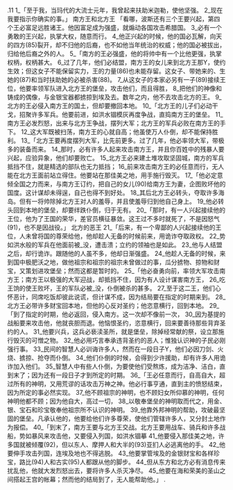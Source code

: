 .11 
1_「至于我，当玛代的大流士元年，我曾起来扶助米迦勒，使他坚强。 2_现在我要指示你确实的事。」 
南方王和北方王 
「看哪，波斯还有三个王要兴起，第四个王必富足远胜诸王。他因富足成为强盛，就煽动各国攻击希腊国。 3_必有一个勇敢的王兴起，执掌大权，随意而行。 4_他正兴起的时候，他的国必瓦解，向天的四方(85)裂开，却不归他的后裔，也不如他当年统治的权威；他的国必被拔出，归给他后裔之外的人。 
5_「南方的王必强盛，他的将帅中有一个比他更强，执掌权柄，权柄甚大。 6_过了几年，他们必结盟，南方王的女儿来到北方王那Y，使约生效；但这女子不能保留实力，王的力量(86)也未能存留。这女子、带她来的、生她的(87)和当时扶助她的必被杀害(88)。 7_从这女子的本家必另有一子(89)接续王位，他要率领军队进入北方王的堡垒，攻击他们，而且得胜， 8_把他们的神像和铸成的偶像，与金银宝器都掳掠到埃及去。数年之内，他不去攻击北方的王。 9_北方的王必侵入南方王的国土，但却要撤回本地。 
10_「北方王的儿子们必动干戈，招聚许多军兵。他要前进，如洪水锢模灰再度争战，直捣南方王的堡垒。 11_南方王必发烈怒，出来与北方王争战，摆列大军；北方王的军兵必败在南方王的手下。 12_这大军既被扫荡，南方王的心就自高；他虽使万人仆倒，却不能保持胜利。 
13_「北方王要再度摆列大军，比先前更多。过了几年，他必率领大军，带极多的装备而来。 14_那时，必有许多人起来攻击南方王，并且你百姓中的残暴人要兴起，应验异象，他们却要败亡。 15_北方王必来建土堆攻取坚固城，南方的军兵抵挡不住，就是精选的部队也无力抵挡； 16_前来攻击南方王的必任意而行，无人能在北方王面前站立得住。他要站在那佳美之地，用手施行毁灭。 
17_「他必定意倾全国之力而来，与南方王订约，把自己的女儿(90)给南方王为妻，企图败坏他的国度。这计谋却未得逞，自己也得不到好处。 18_其后北方王必转头，夺取许多海岛。但有一将帅除掉北方王对人的羞辱，并且使羞辱归到他自己身上。 19_他必转头回到本地的堡垒，却要绊跌仆倒，归于无有。 
20_「那时，有一人兴起接续他的王位，他为了王国的荣华，差官员横征暴敛。这王过不多时就死了，不是因怒气(91)，也不是因战役。」 
北方的恶王 
21_「后来，有一个卑鄙的人兴起接续他的王位，人未曾将国的尊荣给他，他却趁人无备的时候前来，用诡诈夺取政权。 22_势如洪水般的军兵在他面前被_没，遭击溃；立约的领袖也是如此。 23_他与人结盟之后，却行诡诈。跟随他的人虽不多，他却日渐强盛。 24_他趁人无备的时候，来到国中极肥沃之地，做他祖宗和祖宗的祖宗未曾做过的事，瓜分掳物、掠物和财宝，又策划进攻堡垒；然而这都是暂时的。 
25_「他必奋勇向前，率领大军攻击南方王；南方王以极强的大军迎战，却抵挡不住，因为有人设计谋害南方王， 26_吃王饷的使王败坏，王的军队必被_没，仆倒被杀的甚多。 27_至于这二王，他们心怀恶计，同席吃饭却彼此说谎，但计谋不成，因为结局要在指定的时期来到。 28_北方王必带许多财宝回本地，但他的心反对圣约；他恣意横行，回到本地。 
29_「到了指定的时期，他必返回，侵入南方。这一次却不像前一次， 30_因为基提的战船要来攻击他，他就丧胆而退。他恼恨圣约，恣意横行，回来要善待那些背弃圣约的人。 31_他要兴兵，这兵必亵渎圣所，就是堡垒，除掉经常献的祭，设立那施行毁灭的可憎之物。 32_他必用巧言奉承违背圣约的恶人；惟独认识神的子民必刚强行事。 33_民间的智慧人必训诲许多人，然而在一段日子Y，他们必因刀剑、火烧、掳掠、抢夺而仆倒。 34_他们仆倒的时候，会得到少许援助，却有许多人用诡诈加入他们。 35_智慧人中有些人仆倒，为要使他们受熬炼，成为洁净、洁白，直到末了；因为还有一段日子才到所定的时期。 
36_「王必任意而行，自高自大，超过所有的神明，又用荒谬的话攻击万神之神。他必行事亨通，直到主的愤怒结束，因为所定的事必然实现。 37_他不顾祖宗的神明，也不顾妇女所仰慕的神明，任何神明他都不顾；因为他自大，高过一切， 38_以敬奉堡垒的神明取而代之，用金、银、宝石和珍宝敬奉他祖宗所不认识的神明。 39_他靠外邦神明的帮助，攻破最坚固的堡垒。凡承认他的，他要给他们许多尊荣，使他们管辖许多人，又分封土地作为报偿。 
40_「到末了，南方王要与北方王交战。北方王要用战车、骑兵和许多战船，势如暴风来攻击他，又要侵入列国，如洪水锢摹 41_他要侵入那佳美之地，许多国就被倾覆(92)，但以东人、摩押人和大半的(93)亚扪人必逃离他的手。 42_他要伸手攻击列国，连埃及地也不得逃脱。 43_他要掌管埃及的金银财宝和各样珍宝，路比(94)人和古实(95)人都跟从他的脚步。 44_但从东方和北方必有消息传来扰乱他，他就大发烈怒出去，要将许多人杀灭净尽。 45_他要在海和荣美的圣山之间搭起王宫的帐幕；然而他的结局到了，无人能帮助他。」 
 .